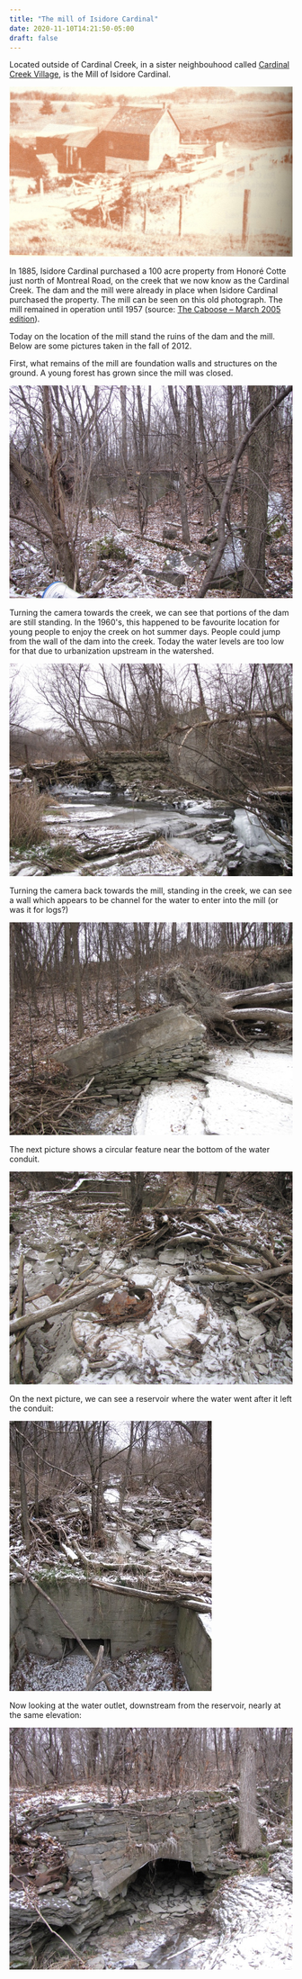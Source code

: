```yaml
---
title: "The mill of Isidore Cardinal"
date: 2020-11-10T14:21:50-05:00
draft: false
---
```


Located outside of Cardinal Creek, in a sister neighbouhood called
[Cardinal Creek Village](https://www.cardinalcreekvillage.org/), is the Mill of Isidore Cardinal.

![The mill of Isidore Cardinal](CardinalMill-small.png "The mill of Isidore Cardinal")

<!--more-->
In 1885, Isidore Cardinal purchased a 100 acre property from Honoré Cotte just north of Montreal Road,
on the creek that we now know as the Cardinal Creek.
The dam and the mill were already in place when Isidore Cardinal purchased the property.
The mill can be seen on this old photograph.
The mill remained in operation until 1957 (source: [The Caboose – March 2005 edition](https://cths.ca/wp-content/uploads/2017/06/The-Caboose-March-2005.pdf)).

Today on the location of the mill stand the ruins of the dam and the mill. Below are some pictures taken in the fall of 2012.

First, what remains of the mill are foundation walls and structures on the ground. A young forest has grown since the mill was closed.

![The Cardinal Mill ruins](IMG_4128-small.JPG "The Cardinal Mill ruins")

Turning the camera towards the creek, we can see that portions of the dam are still standing.
In the 1960's, this happened to be favourite location for young people to enjoy the creek on hot summer days.
People could jump from the wall of the dam into the creek.
Today the water levels are too low for that due to urbanization upstream in the watershed.

![The dam, seen from where the mill used to stand](IMG_4107-small.JPG "The dam, seen from where the mill used to stand")

Turning the camera back towards the mill, standing in the creek, we can see a wall which appears to be channel for the water to enter into the mill (or was it for logs?)

![A channel runs on top of the wall](IMG_4112-small.JPG "A channel runs on top of the wall")

The next picture shows a circular feature near the bottom of the water conduit.

![A circular feature on the water conduit](IMG_4129-small.JPG "A circular feature on the water conduit")

On the next picture, we can see a reservoir where the water went after it left the conduit:

![A reservoir](IMG_4132-small.JPG "A reservoir")

Now looking at the water outlet, downstream from the reservoir, nearly at the same elevation:

![The water outlet](IMG_4140-small.JPG "The water outlet")
